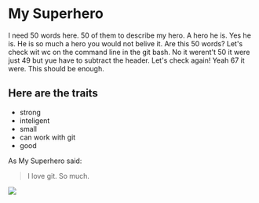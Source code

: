 # My Superhero

I need 50 words here. 50 of them to describe my hero. A hero he is. Yes he is. He is so much a hero you would not belive it. Are this 50 words? Let's check wit wc on the command line in the git bash. No it werent't 50 it were just 49 but yue have to subtract the header. Let's check again! Yeah 67 it were. This should be enough.

## Here are the traits

* strong
* inteligent
* small
* can work with git
* good

As My Superhero said:
> I love
> git.
> So much.

<img src=https://upload.wikimedia.org/wikipedia/commons/thumb/f/f7/Twemoji12_1f9b9-200d-2640-fe0f.svg/1000px-Twemoji12_1f9b9-200d-2640-fe0f.svg.png>